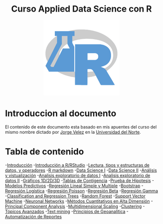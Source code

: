 <div align="center">
  <h1>Curso Applied Data Science con R</h1>
</div>
<div align="center"> 
  <img src="readme_img/logoR.png" width="250">
</div>

# Introduccion al documento 
El contenido de este documento esta basado en mis apuentes del curso del mismo nombre dictado por [Jorge Velez](http://jivelez.github.io/) en la [Universidad del Norte](https://www.uninorte.edu.co/).

# Tabla de contenido
-[Introducción](#Introduccion)
  -[Introducción a R/RStudio](#IntroR)
  -[Lectura, tipos y estructuras de datos, y operadores](#Lectura-tipos-estructuras)
  -[R markdown](#Rmarkdown)
  -[Data Science I](#DS1)
  -[Data Science II](#DS2)
-[Análisis y vistualización](#AnalisisyVis)
  -[Analisis exploratorio de datos I](#AED1)
  -[Analisis exploratorio de datos II](#AED2)
  -[Gráficos 1D/2D/3D](#Graficos)
  -[Tablas de Contigencia](#Tablas-contingencia)
  -[Prueba de Hipotesis](#Prueba-de-Hipoteisis)
-[Modelos Predictivos](#ModPred)
  -[Regresión Lineal Simple y Multiple](#RLSyM)
  -[Bootstrap](#Bootstrap)
  -[Regresión Logística](#Rlog)
  -[Regresión Poisson](Rpois)
  -[Regresión Beta](#Rbeta)
  -[Regresión Gamma](#Rgam)
  -[Classification and Regression Trees](#CART)
  -[Random Forest](#RF)
  -[Support Vector Machine](#SVM)
  -[Neuronal Networks](#NN)
-[Métodos Cuantitativos en Alta Dimensión](#MetCuantAD)
  -[Principal Component Analysis](#PCA)
  -[Multidimensional Scaling](#MDS)
  -[Clustering](#Cluster)
-[Tópicos Avanzados](#TA)
  -[Text mining](#Textmining)
  -[Principios de Geoanalítica](#Geoanalitica)
  -[Automatización de Reportes](AutReports)


